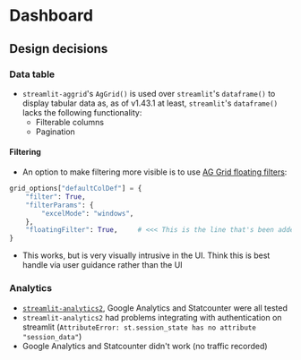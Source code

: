 # Dashboard
## Design decisions
### Data table
- `streamlit-aggrid`'s `AgGrid()` is used over `streamlit`'s `dataframe()` to display tabular data as, as of v1.43.1 at least, `streamlit`'s `dataframe()` lacks the following functionality:
    - Filterable columns
    - Pagination

#### Filtering
- An option to make filtering more visible is to use [AG Grid floating filters](https://www.ag-grid.com/javascript-data-grid/floating-filters/):
```python
grid_options["defaultColDef"] = {
    "filter": True,
    "filterParams": {
        "excelMode": "windows",
    },
    "floatingFilter": True,     # <<< This is the line that's been added
}
```
- This works, but is very visually intrusive in the UI. Think this is best handle via user guidance rather than the UI

### Analytics
- [`streamlit-analytics2`](https://github.com/444B/streamlit-analytics2), Google Analytics and Statcounter were all tested
- `streamlit-analytics2` had problems integrating with authentication on streamlit (`AttributeError: st.session_state has no attribute "session_data"`)
- Google Analytics and Statcounter didn't work (no traffic recorded)
